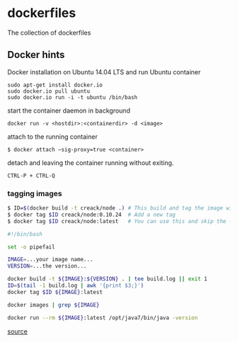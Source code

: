 dockerfiles
===========

The collection of dockerfiles


## Docker hints

Docker installation on Ubuntu 14.04 LTS and run Ubuntu container

```
sudo apt-get install docker.io
sudo docker.io pull ubuntu
sudo docker.io run -i -t ubuntu /bin/bash
```

start the container daemon in background
```
docker run -v <hostdir>:<containerdir> -d <image>
```

attach to the running container
```
$ docker attach –sig-proxy=true <container>
```

detach and leaving the container running without exiting.
```
CTRL-P + CTRL-Q
```

### tagging images

```sh
$ ID=$(docker build -t creack/node .) # This build and tag the image with creack/node:latest
$ docker tag $ID creack/node:0.10.24  # Add a new tag
$ docker tag $ID creack/node:latest   # You can use this and skip the -t part from build
```

```bash
#!/bin/bash

set -o pipefail

IMAGE=...your image name...
VERSION=...the version...

docker build -t ${IMAGE}:${VERSION} . | tee build.log || exit 1
ID=$(tail -1 build.log | awk '{print $3;}')
docker tag $ID ${IMAGE}:latest

docker images | grep ${IMAGE}

docker run --rm ${IMAGE}:latest /opt/java7/bin/java -version
```

[source](http://stackoverflow.com/questions/22080706/how-to-create-named-and-latest-tag-in-docker/)